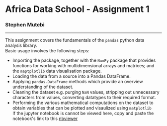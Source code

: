 # Africa Data School - Assignment 1
### Stephen Mutebi
---
This assignment covers the fundamentals of the `pandas` python data analysis library.  
Basic usage involves the following steps:
- Importing the package, together with the `NumPy` package that provides functions for working with multidimensional arrays and matrices; and the `maptplotlib` data visualisation package.
- Loading the data from a source into a Pandas DataFrame.
- Applying `pandas.DataFrame` methods which provide an overview understanding of the dataset.
- Cleaning the dataset e.g. purging `NaN` values, stripping out unnecessary characters from values, converting datatypes to their required format.
- Performing the various mathematical computations on the dataset to obtain variables that can be plotted and visaulized using `matplotlib`  
If the jupyter notebook is cannot be viewed here, copy and paste the notebook's link to this [nbviewer](https://nbviewer.jupyter.org/)

